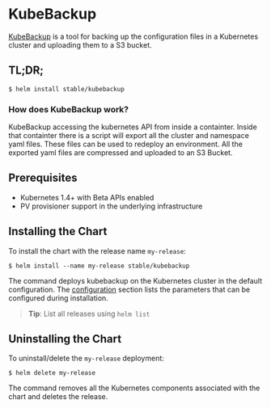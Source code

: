 # KubeBackup

[KubeBackup](https://github.com/mattmattox/kubebackup) is a tool for backing up the configuration files in a Kubernetes cluster and uploading them to a S3 bucket.

## TL;DR;

```console
$ helm install stable/kubebackup
```

### How does KubeBackup work?

KubeBackup accessing the kubernetes API from inside a containter. Inside that containter there is a script will export all the cluster and namespace yaml files. These files can be used to redeploy an environment. All the exported yaml files are compressed and uploaded to an S3 Bucket.

## Prerequisites

- Kubernetes 1.4+ with Beta APIs enabled
- PV provisioner support in the underlying infrastructure

## Installing the Chart

To install the chart with the release name `my-release`:

```console
$ helm install --name my-release stable/kubebackup
```

The command deploys kubebackup on the Kubernetes cluster in the default configuration. The [configuration](#configuration) section lists the parameters that can be configured during installation.

> **Tip**: List all releases using `helm list`

## Uninstalling the Chart

To uninstall/delete the `my-release` deployment:

```console
$ helm delete my-release
```

The command removes all the Kubernetes components associated with the chart and deletes the release.
